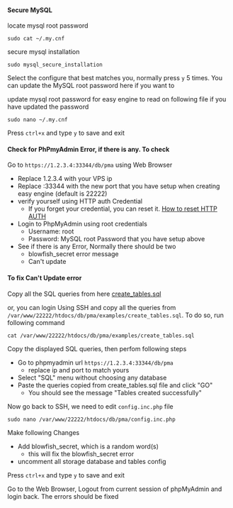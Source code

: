 
#### Secure MySQL

locate mysql root password

`sudo cat ~/.my.cnf`

secure mysql installation

`sudo mysql_secure_installation`

Select the configure that best matches you, normally press `y` 5 times. You can update the MySQL root password here if you want to

update mysql root password for easy engine to read on following file if you have updated the password

`sudo nano ~/.my.cnf`

Press `ctrl+x` and type `y` to save and exit

#### Check for PhPmyAdmin Error, if there is any. To check

Go to `https://1.2.3.4:33344/db/pma` using Web Browser
- Replace 1.2.3.4 with your VPS ip
- Replace :33344 with the new port that you have setup when creating easy engine (default is 22222)
- verify yourself using HTTP auth Credential
  - If you forget your credential, you can reset it. [How to reset HTTP AUTH](https://github.com/respondiv/Set-up-Linux-Server/blob/master/3-Install-Easy-Engine.md#lets-secure-easyengine-while-we-are-at-it)
- Login to PhpMyAdmin using root credentials
  - Username: root
  - Password: MySQL root Password that you have setup above
- See if there is any Error, Normally there should be two
  - blowfish_secret error message
  - Can't update

#### To fix Can't Update error

Copy all the SQL queries from here [create_tables.sql](https://github.com/respondiv/Set-up-Linux-Server/blob/master/create_tables.sql)

or, you can login Using SSH and copy all the queries from `/var/www/22222/htdocs/db/pma/examples/create_tables.sql`. To do so, run following command

`cat /var/www/22222/htdocs/db/pma/examples/create_tables.sql`

Copy the displayed SQL queries, then perfom following steps
- Go to phpmyadmin url `https://1.2.3.4:33344/db/pma`
  - replace ip and port to match yours
- Select "SQL" menu without choosing any database
- Paste the queries copied from create_tables.sql file and click "GO"
  - You should see the message "Tables created successfully"

Now go back to SSH, we need to edit `config.inc.php` file

`sudo nano /var/www/22222/htdocs/db/pma/config.inc.php`

Make following Changes
- Add blowfish_secret, which is a random word(s)
  - this will fix the blowfish_secret error
- uncomment all storage database and tables config

Press `ctrl+x` and type `y` to save and exit

Go to the Web Browser, Logout from current session of phpMyAdmin and login back. The errors should be fixed




